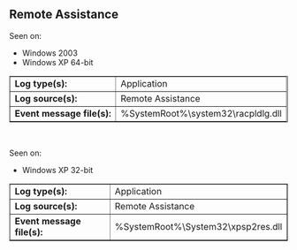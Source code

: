 ## Remote Assistance

Seen on:
* Windows 2003
* Windows XP 64-bit

<table border="1" class="docutils">
  <tbody>
    <tr>
      <td><b>Log type(s):</b></td>
      <td>Application</td>
    </tr>
    <tr>
      <td><b>Log source(s):</b></td>
      <td>Remote Assistance</td>
    </tr>
    <tr>
      <td><b>Event message file(s):</b></td>
      <td>%SystemRoot%\system32\racpldlg.dll</td>
    </tr>
  </tbody>
</table>

&nbsp;

Seen on:
* Windows XP 32-bit

<table border="1" class="docutils">
  <tbody>
    <tr>
      <td><b>Log type(s):</b></td>
      <td>Application</td>
    </tr>
    <tr>
      <td><b>Log source(s):</b></td>
      <td>Remote Assistance</td>
    </tr>
    <tr>
      <td><b>Event message file(s):</b></td>
      <td>%SystemRoot%\System32\xpsp2res.dll</td>
    </tr>
  </tbody>
</table>

&nbsp;

